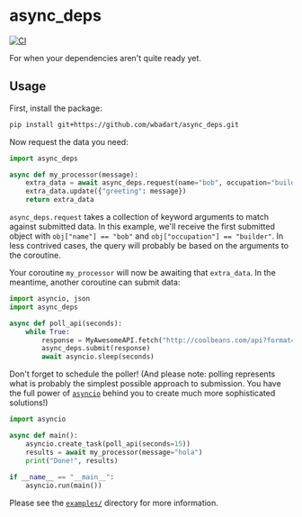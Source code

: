 # async_deps

[![CI](https://github.com/wbadart/async_deps/workflows/CI/badge.svg)][ci]

[ci]: https://github.com/wbadart/async_deps/actions?query=workflow%3ACI

For when your dependencies aren't quite ready yet.

## Usage

First, install the package:

```sh
pip install git+https://github.com/wbadart/async_deps.git
```

Now request the data you need:

```py
import async_deps

async def my_processor(message):
    extra_data = await async_deps.request(name="bob", occupation="builder")
    extra_data.update({"greeting": message})
    return extra_data
```

`async_deps.request` takes a collection of keyword arguments to match against
submitted data. In this example, we'll receive the first submitted object with
`obj["name"] == "bob"` and `obj["occupation"] == "builder"`. In less contrived
cases, the query will probably be based on the arguments to the coroutine.

Your coroutine `my_processor` will now be awaiting that `extra_data`. In the
meantime, another coroutine can submit data:

```py
import asyncio, json
import async_deps

async def poll_api(seconds):
    while True:
        response = MyAwesomeAPI.fetch("http://coolbeans.com/api?format=json")
        async_deps.submit(response)
        await asyncio.sleep(seconds)
```

Don't forget to schedule the poller! (And please note: polling represents what
is probably the simplest possible approach to submission. You have the full
power of [`asyncio`][aio] behind you to create much more sophisticated
solutions!)

[aio]: https://docs.python.org/3/library/asyncio.html

```py
import asyncio

async def main():
    asyncio.create_task(poll_api(seconds=15))
    results = await my_processor(message="hola")
    print("Done!", results)
    
if __name__ == "__main__":
    asyncio.run(main())
```

Please see the [`examples/`](./examples) directory for more information.
